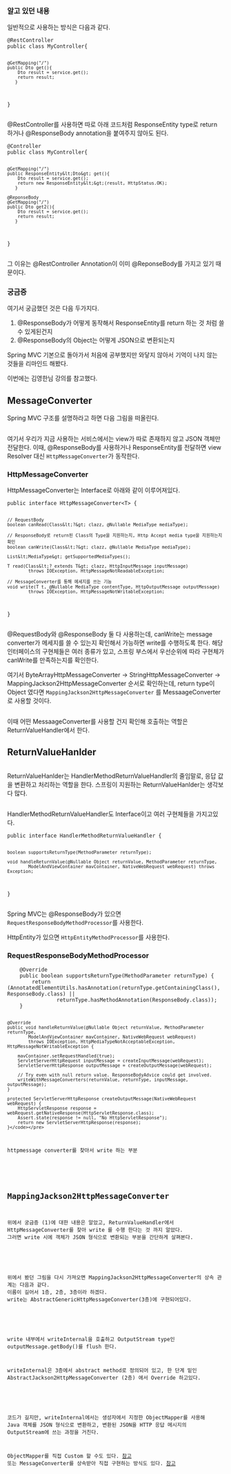 <h3 id="알고-있던-내용">알고 있던 내용</h3>
<p>일반적으로 사용하는 방식은 다음과 같다.</p>
<pre><code class="language-java">@RestController
public class MyController{

    @GetMapping("/")
    public Dto get(){
        Dto result = service.get();
        return result;
       }

}</code></pre>
<p>@RestController를 사용하면 따로 아래 코드처럼 ResponseEntity type로 return 하거나 @ResponseBody annotation을 붙여주지 않아도 된다.</p>
<pre><code class="language-java">@Controller
public class MyController{

    @GetMapping("/")
    public ResponseEntity&lt;Dto&gt; get(){
        Dto result = service.get();
        return new ResponseEntity&lt;&gt;(result, HttpStatus.OK);
       }

    @ReponseBody
    @GetMapping("/")
    public Dto get2(){
        Dto result = service.get();
        return result;
       }

}
</code></pre>
<p>그 이유는 @RestController Annotation이 이미 @ReponseBody를 가지고 있기 때문이다.
<img alt="" src="https://velog.velcdn.com/images/kny8092/post/da7b988c-a85e-4453-a968-c85c4edffa0b/image.png" /></p>
<h3 id="궁금증">궁금증</h3>
<p>여기서 궁금했던 것은 다음 두가지다.</p>
<ol>
<li>@ResponseBody가 어떻게 동작해서 ResponseEntity를 return 하는 것 처럼 쓸 수 있게된건지</li>
<li>@ResponseBody의 Object는 어떻게 JSON으로 변환되는지</li>
</ol>
<p>Spring MVC 기본으로 돌아가서 처음에 공부했지만 와닿지 않아서 기억이 나지 않는 것들을 리마인드 해봤다.</p>
<p>이번에는 김영한님 강의를 참고했다.</p>
<h2 id="messageconverter">MessageConverter</h2>
<p>Spring MVC 구조를 설명하라고 하면 다음 그림을 떠올린다.</p>
<p><img alt="" src="https://velog.velcdn.com/images/kny8092/post/394e48e3-def7-49f8-8bdd-0e8dbf5af297/image.png" /></p>
<p>여기서 우리가 지금 사용하는 서비스에서는 view가 따로 존재하지 않고 JSON 객체만 전달한다.
이때, @ResponseBody를 사용하거나 ResponseEntity를 전달하면 view Resolver 대신 <code>HttpMessageConverter</code>가 동작한다.</p>
<h3 id="httpmessageconverter">HttpMessageConverter</h3>
<p>HttpMessageConverter는 Interface로 아래와 같이 이루어져있다. </p>
<pre><code class="language-java">public interface HttpMessageConverter&lt;T&gt; {

    // RequestBody
    boolean canRead(Class&lt;?&gt; clazz, @Nullable MediaType mediaType);

    // ResponseBody로 return된 Class의 Type을 지원하는지, Http Accept media type을 지원하는지 확인
    boolean canWrite(Class&lt;?&gt; clazz, @Nullable MediaType mediaType);

    List&lt;MediaType&gt; getSupportedMediaTypes();

    T read(Class&lt;? extends T&gt; clazz, HttpInputMessage inputMessage)
            throws IOException, HttpMessageNotReadableException;

    // MessageConverter를 통해 메세지를 쓰는 기능
    void write(T t, @Nullable MediaType contentType, HttpOutputMessage outputMessage)
            throws IOException, HttpMessageNotWritableException;

}
</code></pre>
<p>@RequestBody와 @ResponseBody 둘 다 사용하는데, canWrite는 message converter가 메세지를 쓸 수 있는지 확인해서 가능하면 write를 수행하도록 한다.
해당 인터페이스의 구현체들은 여러 종류가 있고, 스프링 부스에서 우선순위에 따라 구현체가 canWrite를 만족하는지를 확인한다.
<img alt="" src="https://velog.velcdn.com/images/kny8092/post/93a5796f-7c0c-4014-8dd6-658d819b51d9/image.png" /></p>
<p>여기서 ByteArrayHttpMessageConverter -&gt; StringHttpMessageConverter -&gt; MappingJackson2HttpMessageConverter 순서로 확인하는데, return type이 Object 였다면 <code>MappingJackson2HttpMessageConverter</code> 를 MessaageConverter로 사용할 것이다.</p>
<p><img alt="" src="https://velog.velcdn.com/images/kny8092/post/bc453ba8-9bad-4cc4-b6ce-e58bfed0cff2/image.png" /></p>
<p>이때 어떤 MessaageConverter를 사용할 건지 확인해 호출하는 역할은 ReturnValueHandler에서 한다.</p>
<h2 id="returnvaluehanlder">ReturnValueHanlder</h2>
<p><img alt="" src="https://velog.velcdn.com/images/kny8092/post/235bdc13-5067-417e-afb0-53aa1de32f37/image.png" /></p>
<p>ReturnValueHanlder는 HandlerMethodReturnValueHandler의 줄임말로, 응답 값을 변환하고 처리하는 역할을 한다.
스프링이 지원하는 ReturnValueHanlder는 생각보다 많다.</p>
<p><img alt="" src="https://velog.velcdn.com/images/kny8092/post/b8f09f76-7acf-4354-b155-25bcbdc1364a/image.png" /></p>
<p>HandlerMethodReturnValueHandler도 Interface이고 여러 구현체들을 가지고있다.</p>
<pre><code class="language-java">public interface HandlerMethodReturnValueHandler {

    boolean supportsReturnType(MethodParameter returnType);

    void handleReturnValue(@Nullable Object returnValue, MethodParameter returnType,
            ModelAndViewContainer mavContainer, NativeWebRequest webRequest) throws Exception;

}</code></pre>
<p>Spring MVC는 @ResponseBody가 있으면 <code>RequestResponseBodyMethodProcessor</code>를 사용한다.
<img alt="" src="https://velog.velcdn.com/images/kny8092/post/1e7d39d0-ece3-4d93-8a3d-a09e41501179/image.png" /></p>
<p>HttpEntity가 있으면 <code>HttpEntityMethodProcessor</code>를 사용한다.
<img alt="" src="https://velog.velcdn.com/images/kny8092/post/861c7da7-f715-4866-aea4-df27f191c779/image.png" /></p>
<h3 id="requestresponsebodymethodprocessor">RequestResponseBodyMethodProcessor</h3>
<pre><code class="language-java">    @Override
    public boolean supportsReturnType(MethodParameter returnType) {
        return (AnnotatedElementUtils.hasAnnotation(returnType.getContainingClass(), ResponseBody.class) ||
                returnType.hasMethodAnnotation(ResponseBody.class));
    }

    @Override
    public void handleReturnValue(@Nullable Object returnValue, MethodParameter returnType,
            ModelAndViewContainer mavContainer, NativeWebRequest webRequest)
            throws IOException, HttpMediaTypeNotAcceptableException, HttpMessageNotWritableException {

        mavContainer.setRequestHandled(true);
        ServletServerHttpRequest inputMessage = createInputMessage(webRequest);
        ServletServerHttpResponse outputMessage = createOutputMessage(webRequest);

        // Try even with null return value. ResponseBodyAdvice could get involved.
        writeWithMessageConverters(returnValue, returnType, inputMessage, outputMessage);
    }

    protected ServletServerHttpResponse createOutputMessage(NativeWebRequest webRequest) {
        HttpServletResponse response = webRequest.getNativeResponse(HttpServletResponse.class);
        Assert.state(response != null, "No HttpServletResponse");
        return new ServletServerHttpResponse(response);
    }</code></pre>
<p>httpmessage converter를 찾아서 write 하는 부분</p>
<p><img alt="" src="https://velog.velcdn.com/images/kny8092/post/edb114b3-2869-4890-8bed-236d462763da/image.png" /></p>
<h2 id="mappingjackson2httpmessageconverter">MappingJackson2HttpMessageConverter</h2>
<p>위에서 궁금증 (1)에 대한 내용은 알았고, ReturnValueHandler에서 HttpMessageConverter를 찾아 write 를 수행 한다는 것 까지 알았다.
그러면 write 시에 객체가 JSON 형식으로 변환되는 부분을 간단하게 살펴본다.</p>
<p><img alt="" src="https://velog.velcdn.com/images/kny8092/post/e0f61777-df43-4d96-a4ea-88622c1b510d/image.png" /></p>
<p>위에서 봤던 그림을 다시 가져오면 MappingJackson2HttpMessageConverter의 상속 관계는 다음과 같다.
이름이 길어서 1층, 2층, 3층이라 하겠다.
write는 AbstractGenericHttpMessageConverter(3층)에 구현되어있다.</p>
<p><img alt="" src="https://velog.velcdn.com/images/kny8092/post/2adb34ed-fc9a-48f3-9fef-57fda7e066ee/image.png" /></p>
<p>write 내부에서 writeInternal을 호출하고 OutputStream type인 outputMessage.getBody()를 flush 한다.</p>
<p>writeInternal은 3층에서 abstract method로 정의되어 있고, 한 단계 밑인 AbstractJackson2HttpMessageConverter (2층) 에서 Override 하고있다.</p>
<p><img alt="" src="https://velog.velcdn.com/images/kny8092/post/ebb800de-38db-41b6-af96-aa28538df031/image.png" /></p>
<p>코드가 길지만, writeInternal에서는 생성자에서 지정한 ObjectMapper를 사용해 
Java 객체를 JSON 형식으로 변환하고, 변환된 JSON을 HTTP 응답 메시지의 OutputStream에 쓰는 과정을 거친다.</p>
<p>ObjectMapper를 직접 Custom 할 수도 있다. <a href="https://eblo.tistory.com/193">참고</a>
또는 MessageConverter를 상속받아 직접 구현하는 방식도 있다. <a href="https://kim0lil.github.io/skfactory.github.io/2020/06/03/page7.html">참고</a></p>